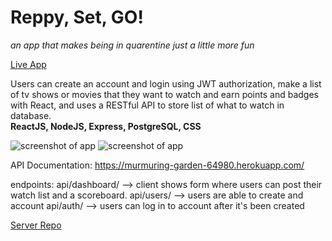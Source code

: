 # Reppy, Set, GO!
*an app that makes being in quarentine just a little more fun*

[Live App](https://quarentv.herokuapp.com/)

Users can create an account and login using JWT authorization, make a list of tv shows or movies that they want to watch and earn points and badges with React, and uses a RESTful API to store list of what to watch in database. <br />
**ReactJS, NodeJS, Express, PostgreSQL, CSS**

<img src="https://i.imgur.com/H42JHVk.png" alt="screenshot of app" />
<img src="https://i.imgur.com/F95BN3z.png" alt="screenshot of app" />


API Documentation: 
https://murmuring-garden-64980.herokuapp.com/

endpoints:
api/dashboard/ -->  client shows form where users can post their watch list and a scoreboard.
api/users/ --> users are able to create and account
api/auth/ --> users can log in to account after it's been created

[Server Repo](https://github.com/jennifrmarie/quarentv-client.git)
